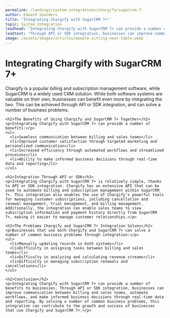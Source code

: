```yaml
---
permalink: /landings/system-integrations/chargify/sugarcrm-7-
author: Edward Saunders
title: "Integrating Chargify with SugarCRM 7+"
topic: System Integration
leadhead: "Integrating Chargify with SugarCRM 7+ can provide a number of benefits to businesses"
leadtext: "Through API or SDK integration, businesses can improve communication between billing and sales teams, automate workflows, and make informed business decisions through real-time data and reporting. By solving a number of common business problems, this integration can contribute to the growth and success of businesses that use Chargify and SugarCRM 7+."
image: /assets/images/articles/people-sitting-near-table.webp
---
```

<div class="arttext">    <h1>Integrating Chargify with SugarCRM 7+</h1>
    <p>Chargify is a popular billing and subscription management software, while SugarCRM is a widely used CRM solution. While both software systems are valuable on their own, businesses can benefit even more by integrating the two. This can be achieved through API or SDK integration, and can solve a number of business problems.</p>

    <h2>The Benefits of Using Chargify and SugarCRM 7+ Together</h2>
    <p>Integrating Chargify with SugarCRM 7+ can provide a number of benefits:</p>
    <ul>
      <li>Seamless communication between billing and sales teams</li>
      <li>Improved customer satisfaction through targeted marketing and personalized communication</li>
      <li>Increased efficiency through automated workflows and streamlined processes</li>
      <li>Ability to make informed business decisions through real-time data and reporting</li>
    </ul>

    <h2>Integration Through API or SDK</h2>
    <p>Integrating Chargify with SugarCRM 7+ is relatively simple, thanks to API or SDK integration. Chargify has an extensive API that can be used to automate billing and subscription management within SugarCRM 7+. This integration also enables the use of Chargify’s powerful tools for managing customer subscriptions, including cancellation and renewal management, trial management, and billing management. Additionally, the integration can enable sales teams to view subscription information and payment history directly from SugarCRM 7+, making it easier to manage customer relationships.</p>

    <h2>The Problems Chargify and SugarCRM 7+ Integration Solves</h2>
    <p>Businesses that use both Chargify and SugarCRM 7+ can solve a number of common business problems through integration:</p>
    <ul>
      <li>Manually updating records in both systems</li>
      <li>Difficulty in assigning tasks between billing and sales teams</li>
      <li>Difficulty in analyzing and calculating revenue streams</li>
      <li>Difficulty in managing subscription renewals and cancellations</li>
    </ul>

    <h2>Conclusion</h2>
    <p>Integrating Chargify with SugarCRM 7+ can provide a number of benefits to businesses. Through API or SDK integration, businesses can improve communication between billing and sales teams, automate workflows, and make informed business decisions through real-time data and reporting. By solving a number of common business problems, this integration can contribute to the growth and success of businesses that use Chargify and SugarCRM 7+.</p>
</div>